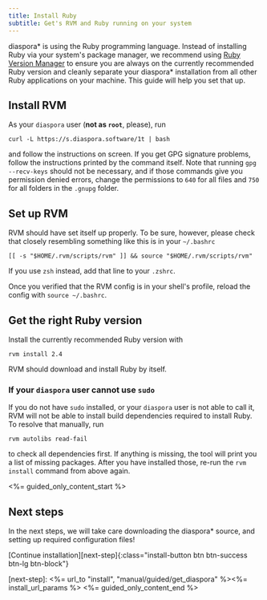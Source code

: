 ```yaml
---
title: Install Ruby
subtitle: Get's RVM and Ruby running on your system
---
```


diaspora\* is using the Ruby programming language. Instead of installing Ruby via your system's package manager, we recommend using [Ruby Version Manager][rvm] to ensure you are always on the currently recommended Ruby version and cleanly separate your diaspora\* installation from all other Ruby applications on your machine. This guide will help you set that up.

## Install RVM

As your `diaspora` user (**not as `root`**, please), run

~~~
curl -L https://s.diaspora.software/1t | bash
~~~

and follow the instructions on screen. If you get GPG signature problems, follow the instructions printed by the command itself. Note that running `gpg --recv-keys` should not be necessary, and if those commands give you permission denied errors, change the permissions to `640` for all files and `750` for all folders in the `.gnupg` folder.

## Set up RVM

RVM should have set itself up properly. To be sure, however, please check that closely resembling something like this is in your `~/.bashrc`

~~~
[[ -s "$HOME/.rvm/scripts/rvm" ]] && source "$HOME/.rvm/scripts/rvm"
~~~

If you use `zsh` instead, add that line to your `.zshrc`.

Once you verified that the RVM config is in your shell's profile, reload the config with `source ~/.bashrc`.

## Get the right Ruby version

Install the currently recommended Ruby version with

~~~
rvm install 2.4
~~~

RVM should download and install Ruby by itself.

### If your `diaspora` user cannot use `sudo`

If you do not have `sudo` installed, or your `diaspora` user is not able to call it, RVM will not be able to install build dependencies required to install Ruby. To resolve that manually, run

~~~
rvm autolibs read-fail
~~~

to check all dependencies first. If anything is missing, the tool will print you a list of missing packages. After you have installed those, re-run the `rvm install` command from above again.

<%= guided_only_content_start %>
## Next steps

In the next steps, we will take care downloading the diaspora\* source, and setting up required configuration files!

[Continue installation][next-step]{:class="install-button btn btn-success btn-lg btn-block"}

[next-step]: <%= url_to "install", "manual/guided/get_diaspora" %><%= install_url_params %>
<%= guided_only_content_end %>

[rvm]: https://rvm.io
